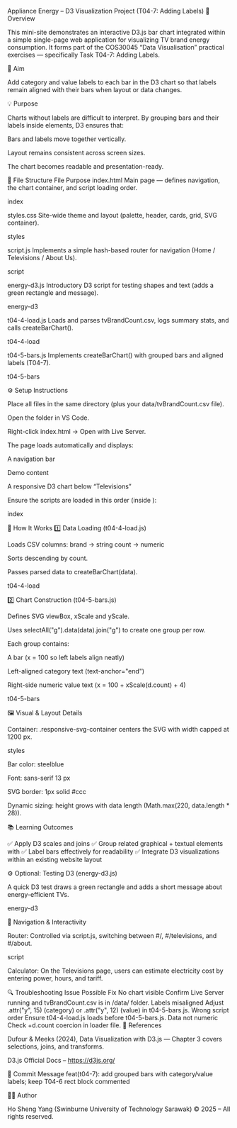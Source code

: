 Appliance Energy – D3 Visualization Project (T04-7: Adding Labels)
🧭 Overview

This mini-site demonstrates an interactive D3.js bar chart integrated within a simple single-page web application for visualizing TV brand energy consumption.
It forms part of the COS30045 “Data Visualisation” practical exercises — specifically Task T04-7: Adding Labels.

🎯 Aim

Add category and value labels to each bar in the D3 chart so that labels remain aligned with their bars when layout or data changes.

💡 Purpose

Charts without labels are difficult to interpret. By grouping bars and their labels inside <g> elements, D3 ensures that:

Bars and labels move together vertically.

Layout remains consistent across screen sizes.

The chart becomes readable and presentation-ready.

🧩 File Structure
File	Purpose
index.html	Main page — defines navigation, the chart container, and script loading order. 

index


styles.css	Site-wide theme and layout (palette, header, cards, grid, SVG container). 

styles


script.js	Implements a simple hash-based router for navigation (Home / Televisions / About Us). 

script


energy-d3.js	Introductory D3 script for testing shapes and text (adds a green rectangle and message). 

energy-d3


t04-4-load.js	Loads and parses tvBrandCount.csv, logs summary stats, and calls createBarChart(). 

t04-4-load


t04-5-bars.js	Implements createBarChart() with grouped bars and aligned labels (T04-7). 

t04-5-bars

⚙️ Setup Instructions

Place all files in the same directory (plus your data/tvBrandCount.csv file).

Open the folder in VS Code.

Right-click index.html → Open with Live Server.

The page loads automatically and displays:

A navigation bar

Demo content

A responsive D3 chart below “Televisions”

Ensure the scripts are loaded in this order (inside <body>):

<script src="https://d3js.org/d3.v7.min.js"></script>
<script src="t04-4-load.js"></script>  <!-- loads CSV -->
<script src="t04-5-bars.js"></script>  <!-- builds chart -->


index

🧠 How It Works
1️⃣ Data Loading (t04-4-load.js)

Loads CSV columns:
brand → string
count → numeric

Sorts descending by count.

Passes parsed data to createBarChart(data). 

t04-4-load

2️⃣ Chart Construction (t04-5-bars.js)

Defines SVG viewBox, xScale and yScale.

Uses selectAll("g").data(data).join("g") to create one group per row.

Each group contains:

A <rect> bar (x = 100 so left labels align neatly)

Left-aligned category text (text-anchor="end")

Right-side numeric value text (x = 100 + xScale(d.count) + 4)


t04-5-bars

🖼️ Visual & Layout Details

Container: .responsive-svg-container centers the SVG with width capped at 1200 px. 

styles

Bar color: steelblue

Font: sans-serif 13 px

SVG border: 1px solid #ccc

Dynamic sizing: height grows with data length (Math.max(220, data.length * 28)).

📚 Learning Outcomes

✅ Apply D3 scales and joins
✅ Group related graphical + textual elements with <g>
✅ Label bars effectively for readability
✅ Integrate D3 visualizations within an existing website layout

⚙️ Optional: Testing D3 (energy-d3.js)

A quick D3 test draws a green rectangle and adds a short message about energy-efficient TVs. 

energy-d3

🧭 Navigation & Interactivity

Router: Controlled via script.js, switching between #/, #/televisions, and #/about. 

script

Calculator: On the Televisions page, users can estimate electricity cost by entering power, hours, and tariff.

🔍 Troubleshooting
Issue	Possible Fix
No chart visible	Confirm Live Server running and tvBrandCount.csv is in /data/ folder.
Labels misaligned	Adjust .attr("y", 15) (category) or .attr("y", 12) (value) in t04-5-bars.js.
Wrong script order	Ensure t04-4-load.js loads before t04-5-bars.js.
Data not numeric	Check +d.count coercion in loader file.
📖 References

Dufour & Meeks (2024), Data Visualization with D3.js — Chapter 3 covers selections, joins, and transforms.

D3.js Official Docs – https://d3js.org/

📝 Commit Message
feat(t04-7): add grouped bars with category/value labels; keep T04-6 rect block commented

🧑‍💻 Author

Ho Sheng Yang (Swinburne University of Technology Sarawak)
© 2025 – All rights reserved.